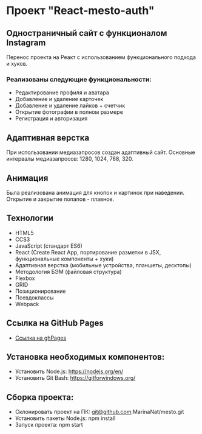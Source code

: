 # Проект "React-mesto-auth"

## Одностраничный сайт с функционалом Instagram
Перенос проекта на Реакт с использованием функционального подхода и хуков.

### Реализованы следующие функциональности:
- Редактирование профиля и аватара
- Добавление и удаление карточек
- Добавление и удаление лайков + счетчик
- Открытие фотографии в полном размере
- Регистрация и авторизация

## Адаптивная верстка

При использовании медиазапросов создан адаптивный сайт.
Основные интервалы медиазапросов:
1280, 1024, 768, 320.

## Анимация

Была реализована анимация для кнопок и картинок при наведении.
Открытие и закрытие попапов - плавное.

## Технологии
* HTML5
* CCS3
* JavaScript (стандарт ES6)
* React (Create React App, портирование разметки в JSX, функциональные компоненты + хуки)
* Адаптивная верстка (мобильные устройства, планшеты, десктопы)
* Методология БЭМ (файловая структура)
* Flexbox
* GRID
* Позиционирование
* Псевдоклассы
* Webpack

## Ссылка на GitHub Pages

* [Ссылка на ghPages](https://marinanat.github.io/react-mesto-auth/index.html)

## Установка необходимых компонентов:
- Установить Node.js: https://nodejs.org/en/
- Установить Git Bash: https://gitforwindows.org/

## Сборка проекта:
- Склонировать проект на ПК: git@github.com:MarinaNat/mesto.git
- Установить пакеты Node.js: npm install
- Запуск проекта: npm start